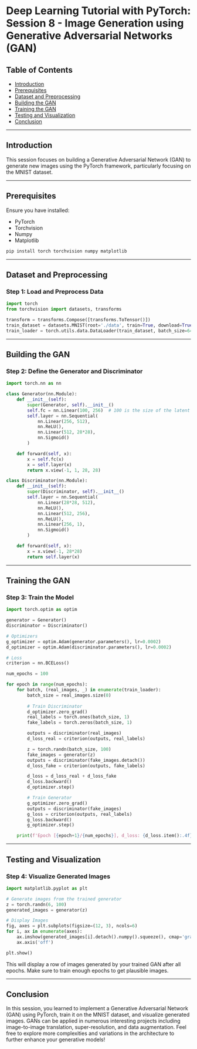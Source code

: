 # Deep Learning Tutorial with PyTorch: Session 8 - Image Generation using Generative Adversarial Networks (GAN)

## Table of Contents

- [Introduction](#introduction)
- [Prerequisites](#prerequisites)
- [Dataset and Preprocessing](#dataset-and-preprocessing)
- [Building the GAN](#building-the-gan)
- [Training the GAN](#training-the-gan)
- [Testing and Visualization](#testing-and-visualization)
- [Conclusion](#conclusion)

---

## Introduction

This session focuses on building a Generative Adversarial Network (GAN) to generate new images using the PyTorch framework, particularly focusing on the MNIST dataset.

---

## Prerequisites

Ensure you have installed:

- PyTorch
- Torchvision
- Numpy
- Matplotlib

```bash
pip install torch torchvision numpy matplotlib
```

---

## Dataset and Preprocessing

### Step 1: Load and Preprocess Data

```python
import torch
from torchvision import datasets, transforms

transform = transforms.Compose([transforms.ToTensor()])
train_dataset = datasets.MNIST(root='./data', train=True, download=True, transform=transform)
train_loader = torch.utils.data.DataLoader(train_dataset, batch_size=64, shuffle=True)
```

---

## Building the GAN

### Step 2: Define the Generator and Discriminator

```python
import torch.nn as nn

class Generator(nn.Module):
    def __init__(self):
        super(Generator, self).__init__()
        self.fc = nn.Linear(100, 256)  # 100 is the size of the latent vector
        self.layer = nn.Sequential(
            nn.Linear(256, 512),
            nn.ReLU(),
            nn.Linear(512, 28*28),
            nn.Sigmoid()
        )

    def forward(self, x):
        x = self.fc(x)
        x = self.layer(x)
        return x.view(-1, 1, 28, 28)

class Discriminator(nn.Module):
    def __init__(self):
        super(Discriminator, self).__init__()
        self.layer = nn.Sequential(
            nn.Linear(28*28, 512),
            nn.ReLU(),
            nn.Linear(512, 256),
            nn.ReLU(),
            nn.Linear(256, 1),
            nn.Sigmoid()
        )

    def forward(self, x):
        x = x.view(-1, 28*28)
        return self.layer(x)
```

---

## Training the GAN

### Step 3: Train the Model

```python
import torch.optim as optim

generator = Generator()
discriminator = Discriminator()

# Optimizers
g_optimizer = optim.Adam(generator.parameters(), lr=0.0002)
d_optimizer = optim.Adam(discriminator.parameters(), lr=0.0002)

# Loss
criterion = nn.BCELoss()

num_epochs = 100

for epoch in range(num_epochs):
    for batch, (real_images, _) in enumerate(train_loader):
        batch_size = real_images.size(0)
        
        # Train Discriminator
        d_optimizer.zero_grad()
        real_labels = torch.ones(batch_size, 1)
        fake_labels = torch.zeros(batch_size, 1)

        outputs = discriminator(real_images)
        d_loss_real = criterion(outputs, real_labels)

        z = torch.randn(batch_size, 100)
        fake_images = generator(z)
        outputs = discriminator(fake_images.detach())
        d_loss_fake = criterion(outputs, fake_labels)

        d_loss = d_loss_real + d_loss_fake
        d_loss.backward()
        d_optimizer.step()

        # Train Generator
        g_optimizer.zero_grad()
        outputs = discriminator(fake_images)
        g_loss = criterion(outputs, real_labels)
        g_loss.backward()
        g_optimizer.step()

    print(f'Epoch [{epoch+1}/{num_epochs}], d_loss: {d_loss.item():.4f}, g_loss: {g_loss.item():.4f}')
```

---

## Testing and Visualization

### Step 4: Visualize Generated Images

```python
import matplotlib.pyplot as plt

# Generate images from the trained generator
z = torch.randn(6, 100)
generated_images = generator(z)

# Display Images
fig, axes = plt.subplots(figsize=(12, 3), ncols=6)
for i, ax in enumerate(axes):
    ax.imshow(generated_images[i].detach().numpy().squeeze(), cmap='gray')
    ax.axis('off')

plt.show()
```

This will display a row of images generated by your trained GAN after all epochs. Make sure to train enough epochs to get plausible images.

---

## Conclusion

In this session, you learned to implement a Generative Adversarial Network (GAN) using PyTorch, train it on the MNIST dataset, and visualize generated images. GANs can be applied in numerous interesting projects including image-to-image translation, super-resolution, and data augmentation. Feel free to explore more complexities and variations in the architecture to further enhance your generative models!
